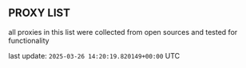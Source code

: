 ## PROXY LIST

all proxies in this list were collected from open sources and tested for functionality

last update: `2025-03-26 14:20:19.820149+00:00` UTC